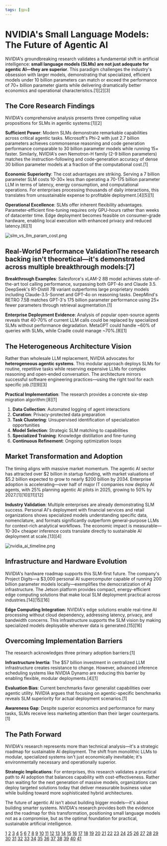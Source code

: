```yaml
---
tags: [gpu]
---
```


# NVIDIA's Small Language Models: The Future of Agentic AI

NVIDIA's groundbreaking research validates a fundamental shift in artificial intelligence: **small language models (SLMs) are not just adequate for agentic AI—they are superior**. This paradigm challenges the industry's obsession with larger models, demonstrating that specialized, efficient models under 10 billion parameters can match or exceed the performance of 70+ billion parameter giants while delivering dramatically better economics and operational characteristics.[1][2][3]

## The Core Research Findings

NVIDIA's comprehensive analysis presents three compelling value propositions for SLMs in agentic systems:[1][2]

**Sufficient Power**: Modern SLMs demonstrate remarkable capabilities across critical agentic tasks. Microsoft's Phi-2 with just 2.7 billion parameters achieves commonsense reasoning and code generation performance comparable to 30 billion parameter models while running 15× faster. Similarly, NVIDIA's own Nemotron-H family (2-9 billion parameters) matches the instruction-following and code-generation accuracy of dense 30 billion parameter models at a fraction of the computational cost.[1]

**Economic Superiority**: The cost advantages are striking. Serving a 7 billion parameter SLM costs 10-30× less than operating a 70-175 billion parameter LLM in terms of latency, energy consumption, and computational operations. For enterprises processing thousands of daily interactions, this translates from unsustainable expense to profitable deployment.[4][5][1]

**Operational Excellence**: SLMs offer inherent flexibility advantages. Parameter-efficient fine-tuning requires only GPU-hours rather than weeks of datacenter time. Edge deployment becomes feasible on consumer-grade hardware, enabling local execution with enhanced privacy and reduced latency.[6][1]

![slm_vs_llm_param_cost.png](slm_vs_llm_param_cost.png)

## Real-World Performance ValidationThe research backing isn't theoretical—it's demonstrated across multiple breakthrough models:[7]

**Breakthrough Examples**: Salesforce's xLAM-2 8B model achieves state-of-the-art tool calling performance, surpassing both GPT-4o and Claude 3.5. DeepSeek's R1-Distill 7B variant outperforms large proprietary models including Claude-3.5-Sonnet and GPT-4o on reasoning tasks. DeepMind's RETRO 7.5B matches GPT-3's 175 billion parameter performance using 25× fewer parameters through retrieval augmentation.[1]

**Enterprise Deployment Evidence**: Analysis of popular open-source agents reveals that 40-70% of current LLM calls could be replaced by specialized SLMs without performance degradation. MetaGPT could handle ~60% of queries with SLMs, while Cradle could manage ~70%.[8][1]

## The Heterogeneous Architecture Vision

Rather than wholesale LLM replacement, NVIDIA advocates for **heterogeneous agentic systems**. This modular approach deploys SLMs for routine, repetitive tasks while reserving expensive LLMs for complex reasoning and open-ended conversation. The architecture mirrors successful software engineering practices—using the right tool for each specific job.[1][9][3]

**Practical Implementation**: The research provides a concrete six-step migration algorithm:[8][1]

1. **Data Collection**: Automated logging of agent interactions
2. **Curation**: Privacy-protected data preparation 
3. **Task Clustering**: Unsupervised identification of specialization opportunities
4. **Model Selection**: Strategic SLM matching to capabilities
5. **Specialized Training**: Knowledge distillation and fine-tuning
6. **Continuous Refinement**: Ongoing optimization loops

## Market Transformation and Adoption

The timing aligns with massive market momentum. The agentic AI sector has attracted over $2 billion in startup funding, with market valuations of $5.2 billion expected to grow to nearly $200 billion by 2034. Enterprise adoption is accelerating—over half of major IT companies now deploy AI agents, with 25% planning agentic AI pilots in 2025, growing to 50% by 2027.[1][10][11][12]

**Industry Validation**: Multiple enterprises are already demonstrating SLM success. Personal AI's deployment with financial services and retail organizations shows specialized models understanding specific data, nomenclature, and formats significantly outperform general-purpose LLMs for context-rich analytical workflows. The economic impact is measurable—10-30× cheaper inference costs translate directly to sustainable AI deployment at scale.[13][4]

![nvidia_ai_timeline.png](nvidia_ai_timeline.png)

## Infrastructure and Hardware Evolution

NVIDIA's hardware roadmap supports this SLM-first future. The company's Project Digits—a $3,000 personal AI supercomputer capable of running 200 billion parameter models locally—exemplifies the democratization of AI infrastructure. The Jetson platform provides compact, energy-efficient edge computing solutions that make local SLM deployment practical across industries.[14][15][16]

**Edge Computing Integration**: NVIDIA's edge solutions enable real-time AI processing without cloud dependency, addressing latency, privacy, and bandwidth concerns. This infrastructure supports the SLM vision by making specialized models deployable wherever data is generated.[15][16]

## Overcoming Implementation Barriers

The research acknowledges three primary adoption barriers:[1]

**Infrastructure Inertia**: The $57 billion investment in centralized LLM infrastructure creates resistance to change. However, advanced inference scheduling systems like NVIDIA Dynamo are reducing this barrier by enabling flexible, modular deployments.[4][1]

**Evaluation Bias**: Current benchmarks favor generalist capabilities over agentic utility. NVIDIA argues that focusing on agentic-specific benchmarks reveals SLM superiority for actual deployment scenarios.[1]

**Awareness Gap**: Despite superior economics and performance for many tasks, SLMs receive less marketing attention than their larger counterparts.[1]

## The Path Forward

NVIDIA's research represents more than technical analysis—it's a strategic roadmap for sustainable AI deployment. The shift from monolithic LLMs to modular, specialized systems isn't just economically inevitable; it's environmentally necessary and operationally superior.

**Strategic Implications**: For enterprises, this research validates a practical path to AI adoption that balances capability with cost-effectiveness. Rather than waiting for the next generation of massive models, organizations can deploy targeted solutions today that deliver measurable business value while building toward more sophisticated hybrid architectures.

The future of agentic AI isn't about building bigger models—it's about building smarter systems. NVIDIA's research provides both the evidence and the roadmap for this transformation, positioning small language models not as a compromise, but as the optimal foundation for practical, sustainable artificial intelligence.

[1](https://www.personal.ai/pi-ai/nvidia-research-validates-personal-ais-5-year-thesis-on-small-language-models-in-enterprise)
[2](https://www.reddit.com/r/LocalLLaMA/comments/1mxrarl/nvidia_new_paper_small_language_models_are_the/)
[3](https://blogs.nvidia.com/blog/mistral-nemo-minitron-8b-small-language-model/)
[4](https://arxiv.org/pdf/2506.02153.pdf)
[5](https://www.youtube.com/watch?v=6kFcjtHQk74)
[6](https://michaelparekh.substack.com/p/ai-nvidias-small-ai-computers-rtz)
[7](https://pieces.app/blog/nvidia-slms-small-language-models-future-ai)
[8](https://arxiv.org/abs/2506.02153)
[9](https://nvidianews.nvidia.com/news/nvidia-announces-dgx-spark-and-dgx-station-personal-ai-computers)
[10](https://research.nvidia.com/labs/lpr/slm-agents/)
[11](https://techsoda.substack.com/p/nvidias-2025-ces-keynote-are-we-witnessing)
[12](https://www.storagereview.com/news/nvidia-unveils-groundbreaking-ai-foundation-models-and-tools-at-ces-2025)
[13](https://nvidianews.nvidia.com/news/nvidia-isaac-gr00t-n1-open-humanoid-robot-foundation-model-simulation-frameworks)
[14](https://www.youtube.com/watch?v=N6xDzN71BYo)
[15](https://ppc.land/nvidia-research-challenges-57-billion-ai-infrastructure-strategy-with-small-language-models/)
[16](https://centricconsulting.com/blog/slm-or-llm-agents-the-trade-offs-the-risks-and-the-rewards/)
[17](https://www.reddit.com/r/deeplearning/comments/12jsi0e/cheapest_gpu_for_small_model_deployment/)
[18](https://www.reddit.com/r/LocalLLaMA/comments/1mti2eo/do_slms_make_more_sense_than_llms_for_agents/)
[19](https://www.reddit.com/r/MLQuestions/comments/1la4c5l/what_are_your_costeffective_strategies_for/)
[20](https://www.reddit.com/r/LocalLLaMA/comments/1esadlh/nvidia_research_team_has_developed_a_method_to/)
[21](https://www.linkedin.com/pulse/detailed-comparison-slm-llm-lam-large-agentic-models-swaminathan-tbekc)
[22](https://www.youtube.com/watch?v=NBcZOQHn46g)
[23](https://galileo.ai/blog/small-language-models-nvidia)
[24](https://www.marktechpost.com/2025/06/18/why-small-language-models-slms-are-poised-to-redefine-agentic-ai-efficiency-cost-and-practical-deployment/)
[25](https://www.leewayhertz.com/small-language-models/)
[26](https://cmr.berkeley.edu/2025/08/adoption-of-ai-and-agentic-systems-value-challenges-and-pathways/)
[27](https://huggingface.co/blog/jjokah/small-language-model)
[28](https://www.goml.io/blog/nvidia-research-small-language-models)
[29](https://www.deloitte.com/us/en/insights/focus/tech-trends/2025/tech-trends-ai-agents-and-autonomous-ai.html)
[30](https://www.netguru.com/blog/small-language-models-examples)
[31](https://blog.premai.io/small-models-big-wins-agentic-ai-in-enterprise-explained/)
[32](https://www.theriseunion.com/en/blog/Small-LLMs-are-future-of-AgenticAI.html)
[33](https://blog.jetbrains.com/ai/2025/06/deploy-jetbrains-mellum-your-way-now-available-via-nvidia-nim/)
[34](http://www.cloudsyntrix.com/blogs/the-rise-of-small-language-models-in-enterprise-ai-balancing-innovation-with-practicality/)
[35](https://snuc.com/blog/nvidia-edge-computing-solutions/)
[36](https://blogs.timesofisrael.com/nvidias-new-research-suggests-slms-not-giants-are-the-real-future-of-ai-agents/)
[37](https://www.salesforce.com/blog/xgen-small-enterprise-ready-small-language-models/)
[38](https://www.nvidia.com/en-us/edge-computing/)
[39](https://www.forbes.com/sites/danielnewman/2024/10/26/small-language-models--more-effective-and-efficient-for-enterprise-ai/)
[40](https://www.youtube.com/watch?v=gVlI_viYwAI)
[41](https://mitsloan.mit.edu/ideas-made-to-matter/practical-ai-implementation-success-stories-mit-sloan-management-review)
